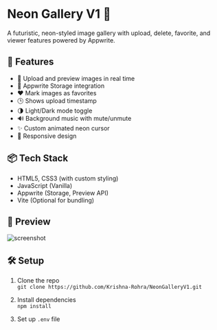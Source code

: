 # Neon Gallery V1 🌌

A futuristic, neon-styled image gallery with upload, delete, favorite, and viewer features powered by Appwrite.

## 🚀 Features

- 🔁 Upload and preview images in real time
- 💾 Appwrite Storage integration
- ❤️ Mark images as favorites
- 🕒 Shows upload timestamp
- 🌗 Light/Dark mode toggle
- 🔊 Background music with mute/unmute
- ✨ Custom animated neon cursor
- 📱 Responsive design

## 📦 Tech Stack

- HTML5, CSS3 (with custom styling)
- JavaScript (Vanilla)
- Appwrite (Storage, Preview API)
- Vite (Optional for bundling)

## 📸 Preview

![screenshot]() <!-- Add a screenshot here if available -->

## 🛠️ Setup

1. Clone the repo  
   `git clone https://github.com/Krishna-Rohra/NeonGalleryV1.git`

2. Install dependencies  
   `npm install`

3. Set up `.env` file  
